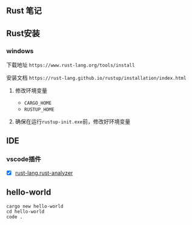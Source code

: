 Rust 笔记
---

## Rust安装

### windows

下载地址 `https://www.rust-lang.org/tools/install`

安装文档 `https://rust-lang.github.io/rustup/installation/index.html`

1. 修改环境变量

    - `CARGO_HOME`
    - `RUSTUP_HOME`

2. 确保在运行`rustup-init.exe`前，修改好环境变量

## IDE

### vscode插件

- [x] [rust-lang.rust-analyzer](https://marketplace.visualstudio.com/items?itemName=rust-lang.rust-analyzer)

## hello-world

```shell
cargo new hello-world
cd hello-world
code .
```